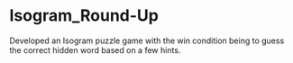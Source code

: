 # Isogram_Round-Up
Developed an Isogram puzzle game with the win condition being to guess the correct hidden word based on a few hints.
